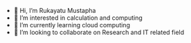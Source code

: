 - 👋 Hi, I’m Rukayatu Mustapha
- 👀 I’m interested in calculation and computing
- 🌱 I’m currently learning cloud computing
- 💞️ I’m looking to collaborate on Research and IT related field



